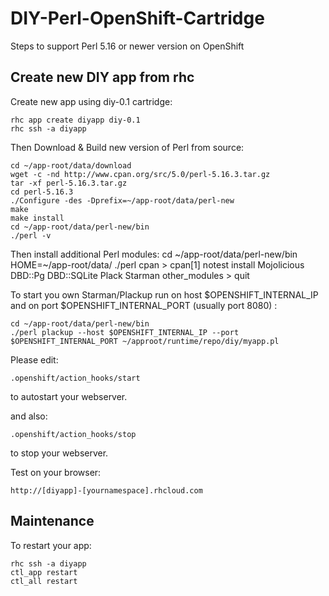 DIY-Perl-OpenShift-Cartridge
====================

Steps to support Perl 5.16 or newer version on OpenShift


Create new DIY app from rhc
----------------

Create new app using diy-0.1 cartridge:

	rhc app create diyapp diy-0.1
	rhc ssh -a diyapp


Then Download & Build new version of Perl from source:

	cd ~/app-root/data/download
	wget -c -nd http://www.cpan.org/src/5.0/perl-5.16.3.tar.gz
	tar -xf perl-5.16.3.tar.gz
	cd perl-5.16.3
	./Configure -des -Dprefix=~/app-root/data/perl-new
	make 
	make install
	cd ~/app-root/data/perl-new/bin
	./perl -v

Then install additional Perl modules:
	cd ~/app-root/data/perl-new/bin
	HOME=~/app-root/data/ ./perl cpan
	> cpan[1]	notest install Mojolicious DBD::Pg DBD::SQLite Plack Starman other_modules
	> quit



To start you own Starman/Plackup run on host $OPENSHIFT_INTERNAL_IP and on port $OPENSHIFT_INTERNAL_PORT (usually port 8080)  :

	cd ~/app-root/data/perl-new/bin
	./perl plackup --host $OPENSHIFT_INTERNAL_IP --port $OPENSHIFT_INTERNAL_PORT ~/approot/runtime/repo/diy/myapp.pl 


Please edit:

	.openshift/action_hooks/start
to autostart your webserver.

and also:

	.openshift/action_hooks/stop
to stop your webserver.




Test on your browser:

	http://[diyapp]-[yournamespace].rhcloud.com

Maintenance
------------

To restart your app:

	rhc ssh -a diyapp 
	ctl_app restart
	ctl_all restart

